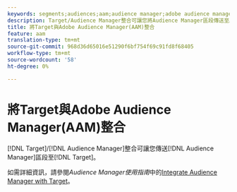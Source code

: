 ```yaml
---
keywords: segments;audiences;aam;audience manager;adobe audience manager;integrate;integration
description: Target/Audience Manager整合可讓您將Audience Manager區段傳送至Adobe Target
title: 將Target與Adobe Audience Manager(AAM)整合
feature: aam
translation-type: tm+mt
source-git-commit: 968d36d65016e51290f6bf754f69c91fd8f68405
workflow-type: tm+mt
source-wordcount: '58'
ht-degree: 0%

---
```



# 將Target與Adobe Audience Manager(AAM)整合

[!DNL Target]/[!DNL Audience Manager]整合可讓您傳送[!DNL Audience Manager]區段至[!DNL Target]。

如需詳細資訊，請參閱&#x200B;*Audience Manager使用指南*&#x200B;中的[Integrate Audience Manager with Target](https://experienceleague.adobe.com/docs/audience-manager/user-guide/implementation-integration-guides/integration-other-solutions/aam-target-integration.html)。
